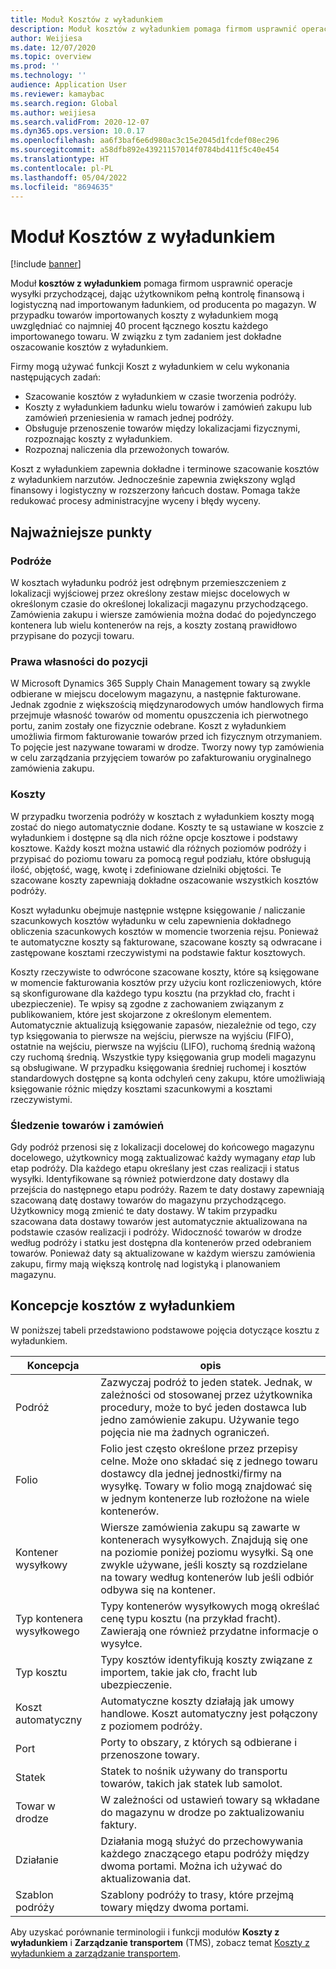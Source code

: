 ```yaml
---
title: Moduł Kosztów z wyładunkiem
description: Moduł kosztów z wyładunkiem pomaga firmom usprawnić operacje wysyłki przychodzącej, dając użytkownikom pełną kontrolę finansową i logistyczną nad importowanym ładunkiem, od producenta po magazyn.
author: Weijiesa
ms.date: 12/07/2020
ms.topic: overview
ms.prod: ''
ms.technology: ''
audience: Application User
ms.reviewer: kamaybac
ms.search.region: Global
ms.author: weijiesa
ms.search.validFrom: 2020-12-07
ms.dyn365.ops.version: 10.0.17
ms.openlocfilehash: aa6f3baf6e6d980ac3c15e2045d1fcdef08ec296
ms.sourcegitcommit: a58dfb892e43921157014f0784bd411f5c40e454
ms.translationtype: HT
ms.contentlocale: pl-PL
ms.lasthandoff: 05/04/2022
ms.locfileid: "8694635"
---
```

# <a name="landed-cost-module"></a>Moduł Kosztów z wyładunkiem

[!include [banner](../../includes/banner.md)]

Moduł **kosztów z wyładunkiem** pomaga firmom usprawnić operacje wysyłki przychodzącej, dając użytkownikom pełną kontrolę finansową i logistyczną nad importowanym ładunkiem, od producenta po magazyn. W przypadku towarów importowanych koszty z wyładunkiem mogą uwzględniać co najmniej 40 procent łącznego kosztu każdego importowanego towaru. W związku z tym zadaniem jest dokładne oszacowanie kosztów z wyładunkiem.

Firmy mogą używać funkcji Koszt z wyładunkiem w celu wykonania następujących zadań:

- Szacowanie kosztów z wyładunkiem w czasie tworzenia podróży.
- Koszty z wyładunkiem ładunku wielu towarów i zamówień zakupu lub zamówień przeniesienia w ramach jednej podróży.
- Obsługuje przenoszenie towarów między lokalizacjami fizycznymi, rozpoznając koszty z wyładunkiem.
- Rozpoznaj naliczenia dla przewożonych towarów.

Koszt z wyładunkiem zapewnia dokładne i terminowe szacowanie kosztów z wyładunkiem narzutów. Jednocześnie zapewnia zwiększony wgląd finansowy i logistyczny w rozszerzony łańcuch dostaw. Pomaga także redukować procesy administracyjne wyceny i błędy wyceny.

## <a name="highlights"></a>Najważniejsze punkty

### <a name="voyages"></a>Podróże

W kosztach wyładunku podróż jest odrębnym przemieszczeniem z lokalizacji wyjściowej przez określony zestaw miejsc docelowych w określonym czasie do określonej lokalizacji magazynu przychodzącego. Zamówienia zakupu i wiersze zamówienia można dodać do pojedynczego kontenera lub wielu kontenerów na rejs, a koszty zostaną prawidłowo przypisane do pozycji towaru. 

### <a name="item-ownership"></a>Prawa własności do pozycji

W Microsoft Dynamics 365 Supply Chain Management towary są zwykle odbierane w miejscu docelowym magazynu, a następnie fakturowane. Jednak zgodnie z większością międzynarodowych umów handlowych firma przejmuje własność towarów od momentu opuszczenia ich pierwotnego portu, zanim zostały one fizycznie odebrane. Koszt z wyładunkiem umożliwia firmom fakturowanie towarów przed ich fizycznym otrzymaniem. To pojęcie jest nazywane towarami w drodze. Tworzy nowy typ zamówienia w celu zarządzania przyjęciem towarów po zafakturowaniu oryginalnego zamówienia zakupu.

### <a name="costs"></a>Koszty

W przypadku tworzenia podróży w kosztach z wyładunkiem koszty mogą zostać do niego automatycznie dodane. Koszty te są ustawiane w koszcie z wyładunkiem i dostępne są dla nich różne opcje kosztowe i podstawy kosztowe. Każdy koszt można ustawić dla różnych poziomów podróży i przypisać do poziomu towaru za pomocą reguł podziału, które obsługują ilość, objętość, wagę, kwotę i zdefiniowane dzielniki objętości. Te szacowane koszty zapewniają dokładne oszacowanie wszystkich kosztów podróży.

Koszt wyładunku obejmuje następnie wstępne księgowanie / naliczanie szacunkowych kosztów wyładunku w celu zapewnienia dokładnego obliczenia szacunkowych kosztów w momencie tworzenia rejsu. Ponieważ te automatyczne koszty są fakturowane, szacowane koszty są odwracane i zastępowane kosztami rzeczywistymi na podstawie faktur kosztowych.

Koszty rzeczywiste to odwrócone szacowane koszty, które są księgowane w momencie fakturowania kosztów przy użyciu kont rozliczeniowych, które są skonfigurowane dla każdego typu kosztu (na przykład cło, fracht i ubezpieczenie). Te wpisy są zgodne z zachowaniem związanym z publikowaniem, które jest skojarzone z określonym elementem. Automatycznie aktualizują księgowanie zapasów, niezależnie od tego, czy typ księgowania to pierwsze na wejściu, pierwsze na wyjściu (FIFO), ostatnie na wejściu, pierwsze na wyjściu (LIFO), ruchomą średnią ważoną czy ruchomą średnią. Wszystkie typy księgowania grup modeli magazynu są obsługiwane. W przypadku księgowania średniej ruchomej i kosztów standardowych dostępne są konta odchyleń ceny zakupu, które umożliwiają księgowanie różnic między kosztami szacunkowymi a kosztami rzeczywistymi.

### <a name="item-and-order-tracking"></a>Śledzenie towarów i zamówień

Gdy podróż przenosi się z lokalizacji docelowej do końcowego magazynu docelowego, użytkownicy mogą zaktualizować każdy wymagany *etap* lub etap podróży. Dla każdego etapu określany jest czas realizacji i status wysyłki. Identyfikowane są również potwierdzone daty dostawy dla przejścia do następnego etapu podróży. Razem te daty dostawy zapewniają szacowaną datę dostawy towarów do magazynu przychodzącego. Użytkownicy mogą zmienić te daty dostawy. W takim przypadku szacowana data dostawy towarów jest automatycznie aktualizowana na podstawie czasów realizacji i podróży. Widoczność towarów w drodze według podróży i statku jest dostępna dla kontenerów przed odebraniem towarów. Ponieważ daty są aktualizowane w każdym wierszu zamówienia zakupu, firmy mają większą kontrolę nad logistyką i planowaniem magazynu.

## <a name="landed-cost-concepts"></a>Koncepcje kosztów z wyładunkiem

W poniższej tabeli przedstawiono podstawowe pojęcia dotyczące kosztu z wyładunkiem.

| Koncepcja | opis |
|---|---|
| Podróż | Zazwyczaj podróż to jeden statek. Jednak, w zależności od stosowanej przez użytkownika procedury, może to być jeden dostawca lub jedno zamówienie zakupu. Używanie tego pojęcia nie ma żadnych ograniczeń. |
| Folio | Folio jest często określone przez przepisy celne. Może ono składać się z jednego towaru dostawcy dla jednej jednostki/firmy na wysyłkę. Towary w folio mogą znajdować się w jednym kontenerze lub rozłożone na wiele kontenerów. |
| Kontener wysyłkowy | Wiersze zamówienia zakupu są zawarte w kontenerach wysyłkowych. Znajdują się one na poziomie poniżej poziomu wysyłki. Są one zwykle używane, jeśli koszty są rozdzielane na towary według kontenerów lub jeśli odbiór odbywa się na kontener. |
| Typ kontenera wysyłkowego | Typy kontenerów wysyłkowych mogą określać cenę typu kosztu (na przykład fracht). Zawierają one również przydatne informacje o wysyłce. |
| Typ kosztu | Typy kosztów identyfikują koszty związane z importem, takie jak cło, fracht lub ubezpieczenie. |
| Koszt automatyczny | Automatyczne koszty działają jak umowy handlowe. Koszt automatyczny jest połączony z poziomem podróży. |
| Port | Porty to obszary, z których są odbierane i przenoszone towary. |
| Statek | Statek to nośnik używany do transportu towarów, takich jak statek lub samolot. |
| Towar w drodze | W zależności od ustawień towary są wkładane do magazynu w drodze po zaktualizowaniu faktury. |
| Działanie | Działania mogą służyć do przechowywania każdego znaczącego etapu podróży między dwoma portami. Można ich używać do aktualizowania dat. |
| Szablon podróży | Szablony podróży to trasy, które przejmą towary między dwoma portami. |

Aby uzyskać porównanie terminologii i funkcji modułów **Koszty z wyładunkiem** i **Zarządzanie transportem** (TMS), zobacz temat [Koszty z wyładunkiem a zarządzanie transportem](landed-cost-vs-tms.md).
